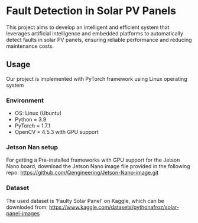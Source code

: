 
# Fault Detection in Solar PV Panels 
This project aims to develop an intelligent and efficient system that leverages artificial intelligence and embedded platforms to automatically detect faults in solar PV panels, ensuring reliable performance and reducing maintenance costs.


## Usage
Our project is implemented with PyTorch framework using Linux operating system


### Environment
- OS: Linux (Ubuntu)
- Python = 3.9
- PyTorch = 1.7.1
- OpenCV = 4.5.3 with GPU support

### Jetson Nan setup
For getting a Pre-installed frameworks with GPU support for the Jetson Nano board, download the Jetson Nano image file provided in the following repo: https://github.com/Qengineering/Jetson-Nano-image.git

### Dataset
The used dataset is 'Faulty Solar Panel' on Kaggle, which can be downloded from: https://www.kaggle.com/datasets/pythonafroz/solar-panel-images
 

 
